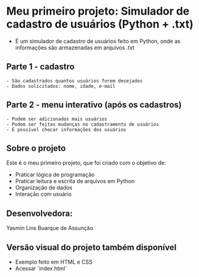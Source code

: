 # Meu primeiro projeto: Simulador de cadastro de usuários (Python + .txt)

- É um simulador de cadastro de usuários feito em Python, onde as informações são armazenadas em arquivos .txt

## Parte 1 - cadastro
    - São cadastrados quantos usuários forem desejados
    - Dados solicitados: nome, idade, e-mail

## Parte 2 - menu interativo (após os cadastros)
    - Podem ser adicionados mais usuários
    - Podem ser feitas mudanças no cadastramento de usuários
    - É possível checar informações dos usuários


## Sobre o projeto
Este é o meu primeiro projeto, que foi criado com o objetivo de:
- Praticar lógica de programação
- Praticar leitura e escrita de arquivos em Python
- Organização de dados
- Interação com usuário
  
## Desenvolvedora:
Yasmin Lins Buarque de Assunção 

## Versão visual do projeto também disponível
- Exemplo feito em HTML e CSS
- Acessar `index.html´
